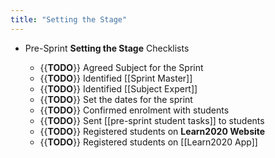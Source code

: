```yaml
---
title: "Setting the Stage"
---
```


- Pre-Sprint **Setting the Stage** Checklists<span id='WjYPFOena'/>
    - {{**TODO**}} Agreed Subject for the Sprint<span id='rnPyOLLSZ'/>
    - {{**TODO**}} Identified [[Sprint Master]]<span id='STCKOJpgd'/>
    - {{**TODO**}} Identified [[Subject Expert]]<span id='B0_-XWgJa'/>
    - {{**TODO**}} Set the dates for the sprint<span id='n5uF74ZeO'/>
    - {{**TODO**}} Confirmed enrolment with  students<span id='KMsxUdnpw'/>
    - {{**TODO**}} Sent [[pre-sprint student tasks]] to students<span id='Txq6CLGzH'/>
    - {{**TODO**}} Registered students on **Learn2020 Website**<span id='yoooq-2jT'/>
    - {{**TODO**}} Registered students on [[Learn2020 App]]<span id='QWWljmmO_'/>
